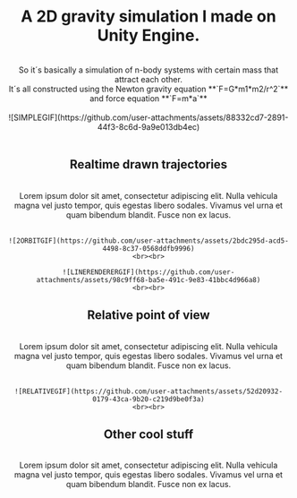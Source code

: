 <h1 align="center"><b>A 2D gravity simulation I made on Unity Engine.</b></h1>
<br>  

<div align="center">
    So it´s basically a simulation of n-body systems with certain mass that attract each other. 
    <br>
    It´s all constructed using the Newton gravity equation **`F=G*m1*m2/r^2`** and force equation **`F=m*a`**
    <br><br>
</div>

<div align="center">
    ![SIMPLEGIF](https://github.com/user-attachments/assets/88332cd7-2891-44f3-8c6d-9a9e013db4ec)
    <br><br>
</div>

<h2 align="center"><b>Realtime drawn trajectories</b></h2>
<br>

<div align="center">
    Lorem ipsum dolor sit amet, consectetur adipiscing elit. Nulla vehicula magna vel justo tempor, quis egestas libero sodales. Vivamus vel urna et quam bibendum blandit. Fusce non ex lacus.
    <br><br>

    ![2ORBITGIF](https://github.com/user-attachments/assets/2bdc295d-acd5-4498-8c37-0568ddfb9996)
    <br><br>

    ![LINERENDERERGIF](https://github.com/user-attachments/assets/98c9ff68-ba5e-491c-9e83-41bbc4d966a8)
    <br><br>
</div>

<h2 align="center"><b>Relative point of view</b></h2>
<br>

<div align="center">
    Lorem ipsum dolor sit amet, consectetur adipiscing elit. Nulla vehicula magna vel justo tempor, quis egestas libero sodales. Vivamus vel urna et quam bibendum blandit. Fusce non ex lacus.
    <br><br>

    ![RELATIVEGIF](https://github.com/user-attachments/assets/52d20932-0179-43ca-9b20-c219d9be0f3a)
    <br><br>
</div>

<h2 align="center"><b>Other cool stuff</b></h2>
<br>

<div align="center">
    Lorem ipsum dolor sit amet, consectetur adipiscing elit. Nulla vehicula magna vel justo tempor, quis egestas libero sodales. Vivamus vel urna et quam bibendum blandit. Fusce non ex lacus.
    <br><br>
</div>
